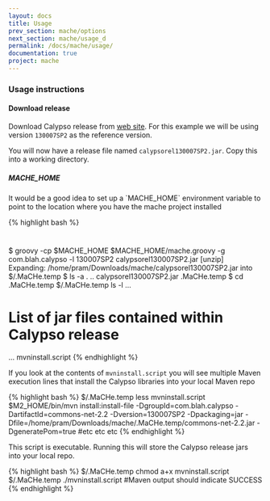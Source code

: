 ```yaml
---
layout: docs
title: Usage
prev_section: mache/options
next_section: mache/usage_d
permalink: /docs/mache/usage/
documentation: true
project: mache
---
```


### Usage instructions

#### Download release

Download Calypso release from [web site](http://www.calypso.com). For this example we will be using version `130007SP2` as the reference version.  

You will now have a release file named `calypsorel130007SP2.jar`. Copy this into a working directory.  
  
<div class="note">
  <h5>MACHE_HOME</h5>
  <p>It would be a good idea to set up a `MACHE_HOME` environment variable to point to the location where you have the mache project installed</p>
</div>

{% highlight bash %}
#    
$ groovy -cp $MACHE_HOME $MACHE_HOME/mache.groovy -g com.blah.calypso -l 130007SP2 calypsorel130007SP2.jar
[unzip] Expanding: /home/pram/Downloads/mache/calypsorel130007SP2.jar into $/.MaCHe.temp
$ ls -a
.  ..  calypsorel130007SP2.jar  .MaCHe.temp
$ cd .MaCHe.temp
$/.MaCHe.temp ls -l
...
# List of  jar files contained within Calypso release
...
mvninstall.script
{% endhighlight %}

If you look at the contents of `mvninstall.script` you will see multiple Maven execution lines that install the Calypso libraries into your local Maven repo

{% highlight bash %}
$/.MaCHe.temp less mvninstall.script
$M2_HOME/bin/mvn install:install-file -DgroupId=com.blah.calypso -DartifactId=commons-net-2.2 -Dversion=130007SP2 -Dpackaging=jar -Dfile=/home/pram/Downloads/mache/.MaCHe.temp/commons-net-2.2.jar -DgeneratePom=true
#etc etc etc
{% endhighlight %}

This script is executable. Running this will store the Calypso release jars into your local repo.

{% highlight bash %}
$/.MaCHe.temp chmod a+x mvninstall.script
$/.MaCHe.temp ./mvninstall.script
#Maven output should indicate SUCCESS
{% endhighlight %}